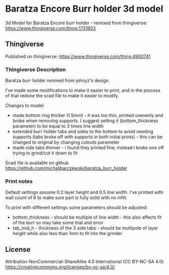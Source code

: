 # Baratza Encore Burr holder 3d model

3d Model for Baratza Encore burr holder - remixed from thingiverse: <https://www.thingiverse.com/thing:1731803>

## Thingiverse

Published on thingiverse: <https://www.thingiverse.com/thing:4900741>

### Thingiverse Description

Baratza burr holder remixed from johnyz's design.

I've made some modifications to make it easier to print, and in the process of that redone the scad file to make it easier to modify.

Changes to model:

- made bottom ring thicker (1.5mm) - it was too thin, printed unevenly and broke when removing supports. I suggest setting it (bottom_thickness parameter) to be equal to 3 times line width
- extended burr holder tabs and sides to the bottom to avoid needing supports (tabs broke off with supports in both initial prints) - this can be changed to original by changing cutouts parameter
- made side tabs thinner - i found they printed fine, instead i broke one off trying to grind/cut it down to fit

Scad file is available on github <https://github.com/michaljbarczewski/baratza_burr_holder>

### Print notes

Default settings assume 0.2 layer height and 0.5 line width.
I've printed with wall count of 6 to make sure part is fully solid with no infill.

To print with different settings some parameters should be adjusted:

- bottom_thickness - should be multiple of line width - this also affects fit of the burr so may take some trial and error
- tab_mid_h - thickness of the 3 side tabs - should be multipole of layer height while also less than 1mm to fit into the grinder

## License

Attribution-NonCommercial-ShareAlike 4.0 International (CC BY-NC-SA 4.0) <https://creativecommons.org/licenses/by-nc-sa/4.0/>
